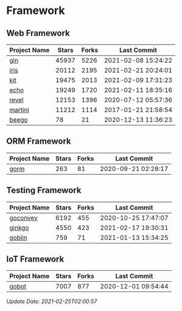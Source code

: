 # Framework

## Web Framework
| Project Name | Stars | Forks | Last Commit |
| ------------ | ----- | ----- | ----------- |
| [gin](https://github.com/gin-gonic/gin) | 45937 | 5226 | 2021-02-08 15:24:22 |
| [iris](https://github.com/kataras/iris) | 20112 | 2195 | 2021-02-21 20:24:01 |
| [kit](https://github.com/go-kit/kit) | 19475 | 2013 | 2021-02-09 17:31:23 |
| [echo](https://github.com/labstack/echo) | 19249 | 1720 | 2021-02-11 18:35:16 |
| [revel](https://github.com/revel/revel) | 12153 | 1396 | 2020-07-12 05:57:36 |
| [martini](https://github.com/go-martini/martini) | 11212 | 1114 | 2017-01-21 21:58:54 |
| [beego](https://github.com/astaxie/beego) | 78 | 21 | 2020-12-13 11:36:23 |

## ORM Framework
| Project Name | Stars | Forks | Last Commit |
| ------------ | ----- | ----- | ----------- |
| [gorm](https://github.com/jinzhu/gorm) | 263 | 81 | 2020-09-21 02:28:17 |

## Testing Framework
| Project Name | Stars | Forks | Last Commit |
| ------------ | ----- | ----- | ----------- |
| [goconvey](https://github.com/smartystreets/goconvey) | 6192 | 455 | 2020-10-25 17:47:07 |
| [ginkgo](https://github.com/onsi/ginkgo) | 4550 | 423 | 2021-02-17 19:30:31 |
| [goblin](https://github.com/franela/goblin) | 759 | 71 | 2021-01-13 15:34:25 |

## IoT Framework
| Project Name | Stars | Forks | Last Commit |
| ------------ | ----- | ----- | ----------- |
| [gobot](https://github.com/hybridgroup/gobot) | 7007 | 877 | 2020-12-01 09:54:44 |

*Update Date: 2021-02-25T02:00:57*